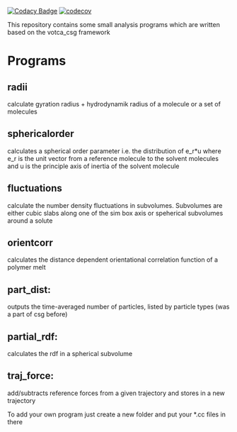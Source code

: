 [![Codacy Badge](https://api.codacy.com/project/badge/Grade/b946fb9d8a774893a731917cd07cd0b5)](https://www.codacy.com/app/JoshuaSBrown/csgapps?utm_source=github.com&amp;utm_medium=referral&amp;utm_content=votca/csgapps&amp;utm_campaign=Badge_Grade)
[![codecov](https://codecov.io/gh/votca/csgapps/branch/master/graph/badge.svg)](https://codecov.io/gh/votca/csgapps)

This repository contains some small analysis programs which are written based on the votca_csg framework

# Programs

## radii

calculate gyration radius + hydrodynamik radius of a molecule or a set of molecules

## sphericalorder

calculates a spherical order parameter i.e. the distribution of e_r*u where e_r is the unit vector from
a reference molecule to the solvent molecules and u is the principle axis of inertia of the solvent molecule

## fluctuations

calculate the number density fluctuations in subvolumes. Subvolumes are either cubic slabs along one of the
sim box axis or speherical subvolumes around a solute

## orientcorr

calculates the distance dependent orientational correlation function of a polymer melt

## part_dist:

outputs the time-averaged number of particles, listed by particle types (was a part of csg before)

## partial_rdf:

calculates the rdf in a spherical subvolume 

## traj_force:

add/subtracts reference forces from a given trajectory and stores in a new trajectory



To add your own program just create a new folder and put your *.cc files in there
